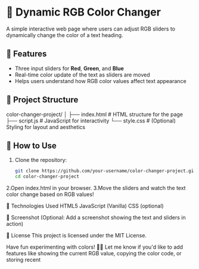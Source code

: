 # 🎨 Dynamic RGB Color Changer

A simple interactive web page where users can adjust RGB sliders to dynamically change the color of a text heading.

## 🌈 Features

- Three input sliders for **Red**, **Green**, and **Blue**
- Real-time color update of the text as sliders are moved
- Helps users understand how RGB color values affect text appearance

## 📁 Project Structure

color-changer-project/ │ ├── index.html # HTML structure for the page ├── script.js # JavaScript for interactivity └── style.css # (Optional) Styling for layout and aesthetics


## 🚀 How to Use

1. Clone the repository:
   ```bash
   git clone https://github.com/your-username/color-changer-project.git
   cd color-changer-project
2.Open index.html in your browser.
3.Move the sliders and watch the text color change based on RGB values!

🧠 Technologies Used
HTML5
JavaScript (Vanilla)
CSS (optional)

📸 Screenshot
(Optional: Add a screenshot showing the text and sliders in action)

📄 License
This project is licensed under the MIT License.

Have fun experimenting with colors! 🎨✨
Let me know if you'd like to add features like showing the current RGB value, copying the color code, or storing recent
